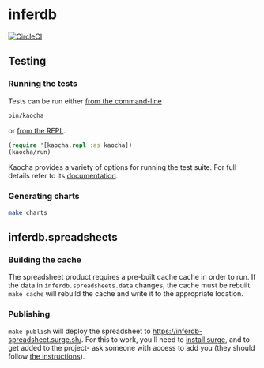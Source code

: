 # inferdb

[![CircleCI](https://circleci.com/gh/probcomp/inferenceql.svg?style=svg&circle-token=a7fdbf0f271ddb2a6a9798c3a99bdb21c68080c2)](https://circleci.com/gh/probcomp/inferenceql)

## Testing

### Running the tests

Tests can be run either [from the command-line](https://cljdoc.org/d/lambdaisland/kaocha/0.0-418/doc/4-running-kaocha-cli)

```bash
bin/kaocha
```

or [from the REPL](https://cljdoc.org/d/lambdaisland/kaocha/0.0-418/doc/5-running-kaocha-from-the-repl).

```clojure
(require '[kaocha.repl :as kaocha])
(kaocha/run)
```

Kaocha provides a variety of options for running the test suite. For full
details refer to its [documentation](https://cljdoc.org/d/lambdaisland/kaocha/).

### Generating charts

```bash
make charts
```

## inferdb.spreadsheets

### Building the cache

The spreadsheet product requires a pre-built cache cache in order to run. If the
data in `inferdb.spreadsheets.data` changes, the cache must be rebuilt. `make
cache` will rebuild the cache and write it to the appropriate location.

### Publishing

`make publish` will deploy the spreadsheet to
<https://inferdb-spreadsheet.surge.sh/>. For this to work, you'll need
to [install surge](https://surge.sh/help/getting-started-with-surge),
and to get added to the project- ask someone with access to add you (they
should follow [the instructions](https://surge.sh/help/adding-collaborators)).
